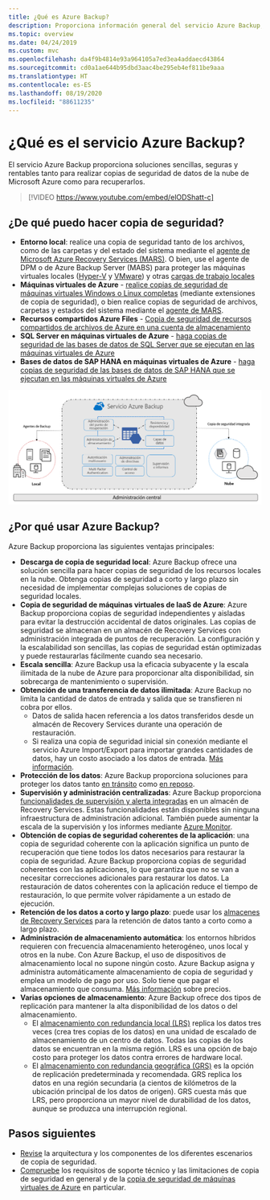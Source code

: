 ```yaml
---
title: ¿Qué es Azure Backup?
description: Proporciona información general del servicio Azure Backup, y cómo contribuye a la estrategia de continuidad empresarial y recuperación ante desastres (BCDR).
ms.topic: overview
ms.date: 04/24/2019
ms.custom: mvc
ms.openlocfilehash: da4f9b4814e93a964105a7ed3ea4addaecd43864
ms.sourcegitcommit: cd0a1ae644b95dbd3aac4be295eb4ef811be9aaa
ms.translationtype: HT
ms.contentlocale: es-ES
ms.lasthandoff: 08/19/2020
ms.locfileid: "88611235"
---
```

# <a name="what-is-the-azure-backup-service"></a>¿Qué es el servicio Azure Backup?

El servicio Azure Backup proporciona soluciones sencillas, seguras y rentables tanto para realizar copias de seguridad de datos de la nube de Microsoft Azure como para recuperarlos.

> [!VIDEO https://www.youtube.com/embed/elODShatt-c]

## <a name="what-can-i-back-up"></a>¿De qué puedo hacer copia de seguridad?

- **Entorno local**: realice una copia de seguridad tanto de los archivos, como de las carpetas y del estado del sistema mediante el [agente de Microsoft Azure Recovery Services (MARS)](backup-support-matrix-mars-agent.md). O bien, use el agente de DPM o de Azure Backup Server (MABS) para proteger las máquinas virtuales locales ([Hyper-V](back-up-hyper-v-virtual-machines-mabs.md) y [VMware](backup-azure-backup-server-vmware.md)) y otras [cargas de trabajo locales](backup-mabs-protection-matrix.md)
- **Máquinas virtuales de Azure** - [realice copias de seguridad de máquinas virtuales Windows o Linux completas](backup-azure-vms-introduction.md) (mediante extensiones de copia de seguridad), o bien realice copias de seguridad de archivos, carpetas y estados del sistema mediante el [agente de MARS](backup-azure-manage-mars.md).
- **Recursos compartidos Azure Files** - [Copia de seguridad de recursos compartidos de archivos de Azure en una cuenta de almacenamiento](backup-afs.md)
- **SQL Server en máquinas virtuales de Azure** -  [haga copias de seguridad de las bases de datos de SQL Server que se ejecutan en las máquinas virtuales de Azure](backup-azure-sql-database.md)
- **Bases de datos de SAP HANA en máquinas virtuales de Azure** - [ haga copias de seguridad de las bases de datos de SAP HANA que se ejecutan en las máquinas virtuales de Azure](backup-azure-sap-hana-database.md)

![Información general de Azure Backup](./media/backup-overview/azure-backup-overview.png)

## <a name="why-use-azure-backup"></a>¿Por qué usar Azure Backup?

Azure Backup proporciona las siguientes ventajas principales:

- **Descarga de copia de seguridad local**: Azure Backup ofrece una solución sencilla para hacer copias de seguridad de los recursos locales en la nube. Obtenga copias de seguridad a corto y largo plazo sin necesidad de implementar complejas soluciones de copias de seguridad locales.
- **Copia de seguridad de máquinas virtuales de IaaS de Azure**: Azure Backup proporciona copias de seguridad independientes y aisladas para evitar la destrucción accidental de datos originales. Las copias de seguridad se almacenan en un almacén de Recovery Services con administración integrada de puntos de recuperación. La configuración y la escalabilidad son sencillas, las copias de seguridad están optimizadas y puede restaurarlas fácilmente cuando sea necesario.
- **Escala sencilla**: Azure Backup usa la eficacia subyacente y la escala ilimitada de la nube de Azure para proporcionar alta disponibilidad, sin sobrecarga de mantenimiento o supervisión.
- **Obtención de una transferencia de datos ilimitada**: Azure Backup no limita la cantidad de datos de entrada y salida que se transfieren ni cobra por ellos.
  - Datos de salida hacen referencia a los datos transferidos desde un almacén de Recovery Services durante una operación de restauración.
  - Si realiza una copia de seguridad inicial sin conexión mediante el servicio Azure Import/Export para importar grandes cantidades de datos, hay un costo asociado a los datos de entrada.  [Más información](backup-azure-backup-import-export.md).
- **Protección de los datos**: Azure Backup proporciona soluciones para proteger los datos tanto [en tránsito](backup-azure-security-feature.md) como [en reposo](backup-azure-security-feature-cloud.md).
- **Supervisión y administración centralizadas**: Azure Backup proporciona [funcionalidades de supervisión y alerta integradas](backup-azure-monitoring-built-in-monitor.md) en un almacén de Recovery Services. Estas funcionalidades están disponibles sin ninguna infraestructura de administración adicional. También puede aumentar la escala de la supervisión y los informes mediante [Azure Monitor](backup-azure-monitoring-use-azuremonitor.md).
- **Obtención de copias de seguridad coherentes de la aplicación**: una copia de seguridad coherente con la aplicación significa un punto de recuperación que tiene todos los datos necesarios para restaurar la copia de seguridad. Azure Backup proporciona copias de seguridad coherentes con las aplicaciones, lo que garantiza que no se van a necesitar correcciones adicionales para restaurar los datos. La restauración de datos coherentes con la aplicación reduce el tiempo de restauración, lo que permite volver rápidamente a un estado de ejecución.
- **Retención de los datos a corto y largo plazo**: puede usar los [almacenes de Recovery Services](backup-azure-recovery-services-vault-overview.md) para la retención de datos tanto a corto como a largo plazo.
- **Administración de almacenamiento automática**: los entornos híbridos requieren con frecuencia almacenamiento heterogéneo, unos local y otros en la nube. Con Azure Backup, el uso de dispositivos de almacenamiento local no supone ningún costo. Azure Backup asigna y administra automáticamente almacenamiento de copia de seguridad y emplea un modelo de pago por uso. Solo tiene que pagar el almacenamiento que consuma. [Más información](https://azure.microsoft.com/pricing/details/backup) sobre precios.
- **Varias opciones de almacenamiento**: Azure Backup ofrece dos tipos de replicación para mantener la alta disponibilidad de los datos o del almacenamiento.
  - El [almacenamiento con redundancia local (LRS)](../storage/common/storage-redundancy.md) replica los datos tres veces (crea tres copias de los datos) en una unidad de escalado de almacenamiento de un centro de datos. Todas las copias de los datos se encuentran en la misma región. LRS es una opción de bajo costo para proteger los datos contra errores de hardware local.
  - El [almacenamiento con redundancia geográfica (GRS)](../storage/common/storage-redundancy.md) es la opción de replicación predeterminada y recomendada. GRS replica los datos en una región secundaria (a cientos de kilómetros de la ubicación principal de los datos de origen). GRS cuesta más que LRS, pero proporciona un mayor nivel de durabilidad de los datos, aunque se produzca una interrupción regional.

## <a name="next-steps"></a>Pasos siguientes

- [Revise](backup-architecture.md) la arquitectura y los componentes de los diferentes escenarios de copia de seguridad.
- [Compruebe](backup-support-matrix.md) los requisitos de soporte técnico y las limitaciones de copia de seguridad en general y de la [copia de seguridad de máquinas virtuales de Azure](backup-support-matrix-iaas.md) en particular.
